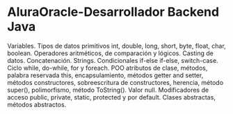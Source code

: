 # AluraOracle-Desarrollador Backend Java
Variables. Tipos de datos primitivos int, double, long, short, byte, float, char, boolean. Operadores aritméticos, de comparación y lógicos.  Casting de datos. Concatenación. Strings. Condicionales if-else if-else, switch-case. Ciclo while, do-while, for y foreach. POO atributos de clase, métodos, palabra reservada this, encapsulamiento, métodos getter and setter, métodos constructores, sobreescritura de constructores, herencia, método super(), polimorfismo, método ToString(). Valor null. Modificadores de acceso public, private, static, protected y por default. Clases abstractas, métodos abstractos.
